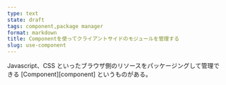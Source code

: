```yaml
---
type: text
state: draft
tags: component,package manager
format: markdown
title: Componentを使ってクライアントサイドのモジュールを管理する
slug: use-component
---
```

Javascript、CSS といったブラウザ側のリソースをパッケージングして管理できる [Component][component] というものがある。


